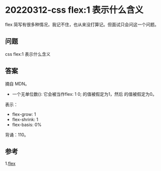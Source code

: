 # 20220312-css flex:1 表示什么含义

flex 简写有很多种情况，我记不住，也从来没打算记。但面试只会问这一个问题。

## 问题

css flex:1 表示什么含义

## 答案

摘自 MDN。

- 一个无单位数(<number>): 它会被当作flex:<number> 1 0; <flex-shrink>的值被假定为1，然后<flex-basis> 的值被假定为0。

表示：

- flex-grow: 1
- flex-shrink: 1
- flex-basis: 0%

背诵：110。

## 参考

1.[flex](https://developer.mozilla.org/zh-CN/docs/Web/CSS/flex)
